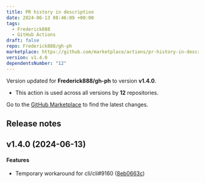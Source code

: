 ```yaml
---
title: PR history in description
date: 2024-06-13 08:46:09 +00:00
tags:
  - Frederick888
  - GitHub Actions
draft: false
repo: Frederick888/gh-ph
marketplace: https://github.com/marketplace/actions/pr-history-in-description
version: v1.4.0
dependentsNumber: "12"
---
```



Version updated for **Frederick888/gh-ph** to version **v1.4.0**.
- This action is used across all versions by **12** repositories.

Go to the [GitHub Marketplace](https://github.com/marketplace/actions/pr-history-in-description) to find the latest changes.

## Release notes

<a name="v1.4.0"></a>
## v1.4.0 (2024-06-13)


#### Features

*   Temporary workaround for cli/cli#9160 ([8eb0663c](https://github.com/Frederick888/gh-ph/commit/8eb0663c0e8aadc827c88428f56cba2e85b39ec0))
